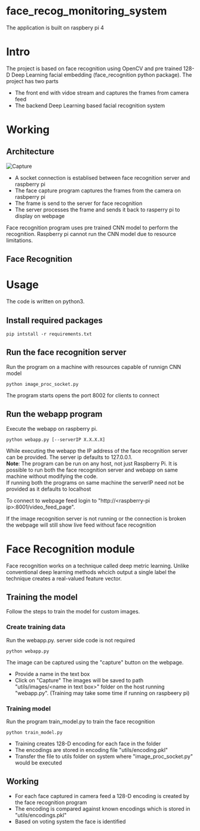 # face_recog_monitoring_system
The application is built on raspbery pi 4

# Intro
The project is based on face recognition using OpenCV and pre trained 128-D Deep Learning facial embedding (face_recognition python package). The project has two parts 
- The front end with vidoe stream and captures the frames from camera feed
- The backend Deep Learning based facial recognition system

# Working
## Architecture
![Capture](https://user-images.githubusercontent.com/47440070/89106342-c8ce8b80-d446-11ea-91e2-e3d7f8039599.PNG)

- A socket connection is establised between face recognition server and raspberry pi
- The face capture program captures the frames from the camera on rasbperry pi
- The frame is send to the server for face recognition
- The server processes the frame and sends it back to rasperry pi to display on webpage

Face recognition program uses pre trained CNN model to perform the recognition. Raspberry pi cannot run the CNN model due to resource limitations.
## Face Recognition

# Usage
The code is written on python3.

## Install required packages
```
pip intstall -r requirements.txt
```
## Run the face recognition server
Run the program on a machine with resources capable of runnign CNN model
```
python image_proc_socket.py
```
The program starts opens the port 8002 for clients to connect
## Run the webapp program
Execute the webapp on raspberry pi.
```
python webapp.py [--serverIP X.X.X.X]
```
While executing the webapp the IP address of the face recognition server can be provided. The server ip defaults to 127.0.0.1.<br>
**Note**: The program can be run on any host, not just Raspberry Pi. It is possible to run both the face recognition server and webapp on same machine without modifying the code.<br>
If running both the programs on same machine the serverIP need not be provided as it defaults to localhost<br>

To connect to webpage feed login to "http://\<raspberry-pi ip\>:8001/video_feed_page". <br>

If the image recognition server is not running or the connection is broken the webpage will still show live feed without face recognition

# Face Recognition module
Face recognition works on a technique called deep metric learning. Unlike conventional deep learning methods whcich output a single label the technique creates a real-valued feature vector. 
## Training the model
Follow the steps to train the model for custom images.
### Create training data
Run the webapp.py. server side code is not required
```
python webapp.py
```
The image can be captured using the "capture" button on the webpage.
- Provide a name in the text box
- Click on "Capture"
The images will be saved to path "utils/images/\<name in text box\>" folder on the host running "webapp.py". (Training may take some time if running on raspbeery pi)

### Training model
Run the program train_model.py to train the face recognition
```
python train_model.py
```
- Training creates 128-D encoding for each face in the folder
- The encodings are stored in encoding file "utils/encoding.pkl"
- Transfer the file to utils folder on system where "image_proc_socket.py" would be executed

## Working
- For each face captured in camera feed a 128-D encoding is created by the face recognition program
- The encoding is compared against known encodings which is stored in "utils/encodings.pkl"
- Based on voting system the face is identified

